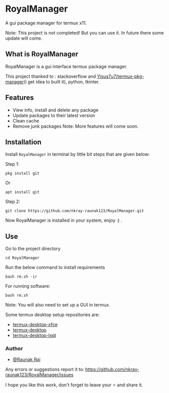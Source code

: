 # RoyalManager

A gui package manager for termux x11. 

Note: This project is not completed! But you can use it. In future there some update will come.




## What is RoyalManager
RoyalManager is a gui interface termux package manager.

This project thanked to : stackoverflow and [Yisus7u7/termux-pkg-manager](https://github.com/Yisus7u7/termux-pkg-manager)(i get idea to built it), python, tkinter.

## Features

- View info, install and delete any package
- Update packages to their latest version
- Clean cache
- Remove junk packages
Note: More features will come soon.


## Installation

Install ``RoyalManager`` in terminal by little bit steps that are given below:

Step 1:
```
pkg install git
```
Or
```
apt install git
```
Step 2:
```
git clone https://github.com/nkray-raunak123/RoyalManager.git
```
Now RoyalManager is installed in your system, enjoy :) .
    
## Use
Go to the project directory 
```
cd RoyalManager
```
Run the below command to install requirements 
```
bash rm.sh -ir
```
For running software: 
```
bash rm.sh
```

Note: You will also need to set up a GUI in termux.

Some termux desktop setup repositories are:
- [termux-desktop-xfce](https://github.com/Yisus7u7/termux-desktop-xfce)
- [termux-desktop](https://github.com/adi1090x/termux-desktop)
- [termux-desktop-lxqt](https://github.com/Yisus7u7/termux-desktop-lxqt)

### Author

- [@Raunak Raj](https://www.github.com/nkray-raunak123)

Any errors or suggestions report it to: https://github.com/nkray-raunak123/RoyalManager/issues

I hope you like this work, don't forget to leave your ⭐ and share it.

